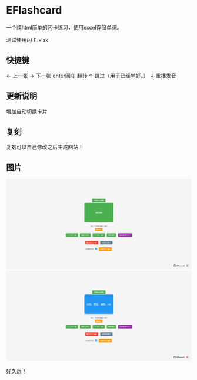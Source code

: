 # EFlashcard

一个纯html简单的闪卡练习，使用excel存储单词。

测试使用闪卡.xlsx

## 快捷键

← 上一张
→ 下一张
enter回车 翻转
↑ 跳过（用于已经学好。）
↓ 重播发音

## 更新说明

增加自动切换卡片

## 复刻

复刻可以自己修改之后生成网站！

## 图片

![](./image/1.jpg)
![](./image/2.jpg)

好久远！
